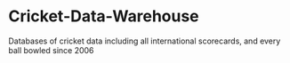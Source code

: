 # Cricket-Data-Warehouse
Databases of cricket data including all international scorecards, and every ball bowled since 2006
